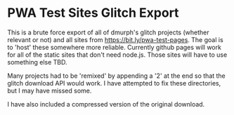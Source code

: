 # PWA Test Sites Glitch Export

This is a brute force export of all of dmurph's glitch projects (whether relevant or not) and all sites from https://bit.ly/pwa-test-pages. The goal is to 'host' these somewhere more reliable. Currently github pages will work for all of the static sites that don't need node.js. Those sites will have to use something else TBD.

Many projects had to be 'remixed' by appending a '2' at the end so that the glitch download API would work. I have attempted to fix these directories, but I may have missed some.

I have also included a compressed version of the original download.
